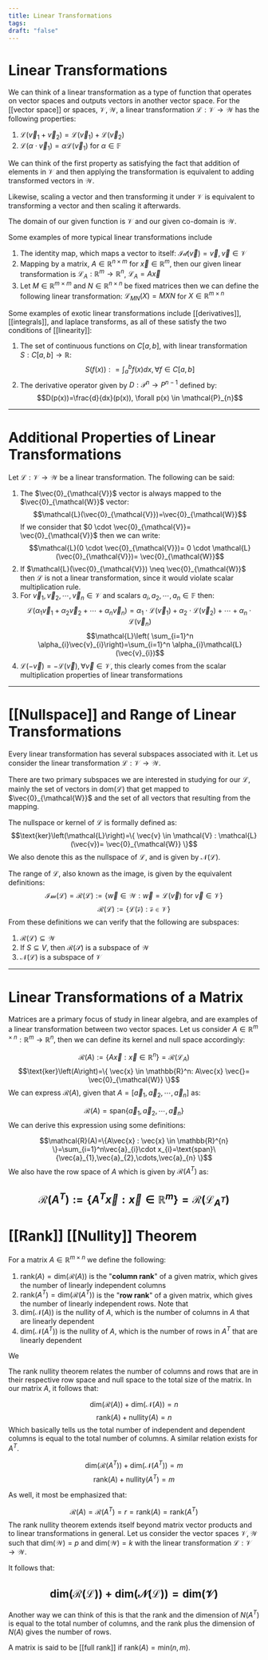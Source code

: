 ```yaml
---
title: Linear Transformations
tags: 
draft: "false"
---
```

# Linear Transformations

We can think of a linear transformation as a type of function that operates on vector spaces and outputs vectors in another vector space. For the [[vector space]] or spaces, $\mathcal{V,W}$, a linear transformation $\mathcal{L} : \mathcal{V \rightarrow W}$ has the following properties: 

1. $\mathcal{L}(\vec{v}_{1}+\vec{v}_{2})=\mathcal{L}(\vec{v}_{1})+\mathcal{L}(\vec{v}_{2})$
2. $\mathcal{L}(\alpha \cdot \vec{v}_{1}) = \alpha \mathcal{L}(\vec{v}_{1})$ for $\alpha \in \mathbb{F}$

We can think of the first property as satisfying the fact that addition of elements in $\mathcal{V}$ and then applying the transformation is equivalent to adding transformed vectors in $\mathcal{W}$.

Likewise, scaling a vector and then transforming it under $\mathcal{V}$ is equivalent to transforming a vector and then scaling it afterwards. 

The domain of our given function is $\mathcal{V}$ and our given co-domain is $\mathcal{W}$. 

Some examples of more typical linear transformations include 

1. The identity map, which maps a vector to itself: $\mathcal{Id}(\vec{v}) = \vec{v}, \vec{v} \in \mathcal{V}$
2. Mapping by a matrix, $A \in \mathbb{R}^{n \times m}$ for $\vec{x} \in \mathbb{R}^m$, then our given linear transformation is $\mathcal{L}_{A} : \mathbb{R}^m \rightarrow \mathbb{R}^n$, $\mathcal{L}_{A} = A\vec{x}$
3. Let $M \in \mathbb{R}^{m \times m}$ and $N \in \mathbb{R}^{n \times n}$ be fixed matrices then we can define the following linear transformation: $\mathcal{L}_{MN}(X) = MXN$ for $X \in \mathbb{R}^{m \times n}$

Some examples of exotic linear transformations include [[derivatives]], [[integrals]], and laplace transforms, as all of these satisfy the two conditions of [[linearity]]:

1. The set of continuous functions on $C[a,b]$, with linear transformation $S : C[a,b] \rightarrow \mathbb{R}$: $$S(f(x)) : = \int_{a}^bf(x)dx, \forall f \in C[a,b]$$
2. The derivative operator given by $D : \mathcal{P}^n \rightarrow P^{n-1}$ defined by: $$D(p(x))=\frac{d}{dx}(p(x)), \forall p(x) \in \mathcal{P}_{n}$$
---
# Additional Properties of Linear Transformations 

Let $\mathcal{L : V \rightarrow W}$ be a linear transformation. The following can be said:

1. The $\vec{0}_{\mathcal{V}}$ vector is always mapped to the $\vec{0}_{\mathcal{W}}$ vector: $$\mathcal{L}(\vec{0}_{\mathcal{V}})=\vec{0}_{\mathcal{W}}$$If we consider that $0 \cdot \vec{0}_{\mathcal{V}}= \vec{0}_{\mathcal{V}}$ then we can write: $$\mathcal{L}(0 \cdot \vec{0}_{\mathcal{V}})= 0 \cdot \mathcal{L}(\vec{0}_{\mathcal{V}})= \vec{0}_{\mathcal{W}}$$
2. If $\mathcal{L}(\vec{0}_{\mathcal{V}}) \neq \vec{0}_{\mathcal{W}}$ then $\mathcal{L}$ is not a linear transformation, since it would violate scalar multiplication rule. 
3. For $\vec{v}_{1},\vec{v}_{2},\cdots,\vec{v}_{n} \in \mathcal{V}$ and scalars $a_{i},a_{2},\cdots,a_{n} \in \mathbb{F}$ then: $$\mathcal{L} \left(\alpha_{1}\vec{v}_{1}+\alpha_{2}\vec{v}_{2}+\cdots+\alpha_{n}\vec{v}_{n}  \right)=\alpha_{1}\cdot\mathcal{L}\left(\vec{v}_{1}\right)+\alpha_{2}\cdot\mathcal{L}\left(\vec{v}_{2}\right)+\cdots+\alpha_{n}\cdot\mathcal{L}\left(\vec{v}_{n}\right)$$
$$\mathcal{L}\left( \sum_{i=1}^n \alpha_{i}\vec{v}_{i}\right)=\sum_{i=1}^n \alpha_{i}\mathcal{L}(\vec{v}_{i})$$
4. $\mathcal{L}(-\vec{v})=-\mathcal{L}(\vec{v}), \forall \vec{v} \in \mathcal{V}$, this clearly comes from the scalar multiplication properties of linear transformations 
---

# [[Nullspace]] and Range of Linear Transformations 

Every linear transformation has several subspaces associated with it. Let us consider the linear transformation $\mathcal{L} : \mathcal{V} \rightarrow \mathcal{W}$. 

There are two primary subspaces we are interested in studying for our $\mathcal{L}$, mainly the set of vectors in $\text{dom}(\mathcal{L})$ that get mapped to $\vec{0}_{\mathcal{W}}$ and the set of all vectors that resulting from the mapping. 

The nullspace or kernel of $\mathcal{L}$ is formally defined as:
$$\text{ker}\left(\mathcal{L}\right)=\{ \vec{v} \in \mathcal{V} : \mathcal{L}(\vec{v})= \vec{0}_{\mathcal{W}} \}$$
We also denote this as the nullspace of $\mathcal{L}$, and is given by $\mathcal{N(L)}$. 

The range of $\mathcal{L}$, also known as the image, is given by the equivalent definitions:
$$\mathcal{Im(L)}=\mathcal{R(L)}:=\{\vec{w} \in \mathcal{W} : \vec{w} = \mathcal{L}(\vec{v}) \text{ for } \vec{v} \in \mathcal{V} \}$$
$$\mathcal{R(L)}:=\{\mathcal{L(\vec{v}) : \vec{v} \in \mathcal{V}} \}$$
From these definitions we can verify that the following are subspaces:
1. $\mathcal{R(L)} \subseteq \mathcal{W}$
2. If $S \subseteq V$, then $\mathcal{R(S)}$ is a subspace of $\mathcal{W}$
3. $\mathcal{N(L)}$ is a subspace of $\mathcal{V}$

---
# Linear Transformations of a Matrix 

Matrices are a primary focus of study in linear algebra, and are examples of a linear transformation between two vector spaces. Let us consider $A \in \mathbb{R}^{m \times n} : \mathbb{R}^m \rightarrow \mathbb{R}^n$, then we can define its kernel and null space accordingly: 

$$\mathcal{R}(A):=\{A\vec{x} : \vec{x} \in \mathbb{R}^{n} \}=\mathcal{R(L}_{A})$$
$$\text{ker}\left(A\right)=\{ \vec{x} \in \mathbb{R}^n: A\vec{x} \vec{}= \vec{0}_{\mathcal{W}} \}$$We can express $\mathcal{R}(A)$, given that $A=[\vec{a}_{1},\vec{a}_{2},\cdots,\vec{a}_{n}]$ as:

$$\mathcal{R}(A)=\text{span}\{\vec{a}_{1},\vec{a}_{2},\cdots,\vec{a}_{n} \}$$
We can derive this expression using some definitions: 

$$\mathcal{R}(A)=\{A\vec{x} : \vec{x} \in \mathbb{R}^{n} \}=\sum_{i=1}^n\vec{a}_{i}\cdot x_{i}=\text{span}\{\vec{a}_{1},\vec{a}_{2},\cdots,\vec{a}_{n} \}$$
We also have the row space of $A$ which is given by $\mathcal{R}(A^T)$ as:

$$\mathcal{R}(A^T):=\{A^T\vec{x} : \vec{x} \in \mathbb{R}^{m} \}=\mathcal{R(L}_{A^T})$$
---
# [[Rank]] [[Nullity]] Theorem 

For a matrix $A \in \mathbb{R}^{m \times n}$ we define the following: 

1. $\text{rank}(A)=\text{dim}(\mathcal{R}(A))$ is the "$\textbf{column rank}$" of a given matrix, which gives the number of linearly independent columns 
2. $\text{rank}(A^T)=\text{dim}(\mathcal{R}(A^T))$ is the "$\textbf{row rank}$" of a given matrix, which gives the number of linearly independent rows. Note that 
3. $\text{dim}(\mathcal{N}(A))$ is the nullity of $A$, which is the number of columns in $A$ that are linearly dependent 
4. $\text{dim}(\mathcal{N}(A^T))$ is the nullity of $A$, which is the number of rows in $A^T$ that are linearly dependent 

We

The rank nullity theorem relates the number of columns and rows that are in their respective row space and null space to the total size of the matrix. In our matrix $A$, it follows that:

$$\text{dim}(\mathcal{R}(A))+\text{dim}(\mathcal{N}(A))=n$$
$$\text{rank}(A)+\text{nullity}(A)=n$$
Which basically tells us the total number of independent and dependent columns is equal to the total number of columns. A similar relation exists for $A^T$. 

$$\text{dim}(\mathcal{R}(A^T))+\text{dim}(\mathcal{N}(A^T))=m$$
$$\text{rank}(A)+\text{nullity}(A^T)=m$$

As well, it most be emphasized that:

$$\mathcal{R}(A)=\mathcal{R}(A^T)=r=\text{rank}(A)=\text{rank}(A^T)$$
The rank nullity theorem extends itself beyond matrix vector products and to linear transformations in general. Let us consider the vector spaces $\mathcal{V,W}$ such that $\text{dim}(\mathcal{W})=p$ and $\text{dim}(\mathcal{W})=k$ with the linear transformation $\mathcal{L: V \rightarrow W}$. 

It follows that:

$$\text{dim}(\mathcal{R(L)})+\text{dim}(\mathcal{N(L)})=\text{dim}(\mathcal{V})$$
---
Another way we can think of this is that the rank and the dimension of $N(A^T)$ is equal to the total number of columns, and the rank plus the dimension of $N(A)$ gives the number of rows. 

A matrix is said to be [[full rank]] if $\text{rank}(A)=\text{min}(n,m)$. 